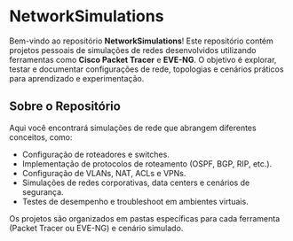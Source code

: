 # NetworkSimulations

Bem-vindo ao repositório **NetworkSimulations**! Este repositório contém projetos pessoais de simulações de redes desenvolvidos utilizando ferramentas como **Cisco Packet Tracer** e **EVE-NG**. O objetivo é explorar, testar e documentar configurações de rede, topologias e cenários práticos para aprendizado e experimentação.

## Sobre o Repositório

Aqui você encontrará simulações de rede que abrangem diferentes conceitos, como:
- Configuração de roteadores e switches.
- Implementação de protocolos de roteamento (OSPF, BGP, RIP, etc.).
- Configuração de VLANs, NAT, ACLs e VPNs.
- Simulações de redes corporativas, data centers e cenários de segurança.
- Testes de desempenho e troubleshoot em ambientes virtuais.

Os projetos são organizados em pastas específicas para cada ferramenta (Packet Tracer ou EVE-NG) e cenário simulado.
